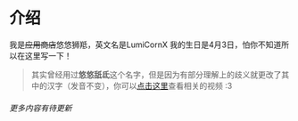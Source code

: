 
# 介绍

我是~~应用商店~~悠悠狮羝，英文名是LumiCornX
我的生日是4月3日，怕你不知道所以在这里写一下！


> 其实曾经用过**悠悠舐氐**这个名字，但是因为有部分理解上的歧义就更改了其中的汉字（发音不变），你可以[点击这里](https://search.bilibili.com/all?keyword=BV1Bo4y1X7EG)查看相关的视频 :3



###### 更多内容有待更新

